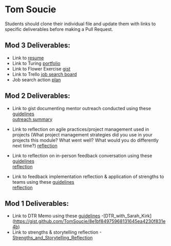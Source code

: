 # Tom Soucie

Students should clone their individual file and update them with links to specific deliverables before making a Pull Request.

## Mod 3 Deliverables:

* Link to [resume](https://resume.creddle.io/resume/inzay9fxu74)
* Link to Turing [portfolio](https://www.turing.io/users/tsoucie1858)
* Link to Flower Exercise [gist](https://gist.github.com/TomSoucie/d39fb74fb4c61a761094a7e067cdf475#file-soucie_petal_mod3week3-markdown)
* Link to Trello [job search board](https://trello.com/b/Ihij5BXu/job-search)
* Job search action [plan](https://gist.github.com/TomSoucie/7dfc420f1c642fe31da8d14db1414bf1#file-pd_july24_action_plan-markdown)

## Mod 2 Deliverables:
* Link to gist documenting mentor outreach conducted using these [guidelines](https://github.com/turingschool/career-development-curriculum/blob/master/module_two/cold_outreach_i_guidelines.md)  
  [outreach summary](https://gist.github.com/TomSoucie/756c067f909c666a7bb3d890b2cfc404#file-portfolia_pd_coldoutreach-md)

* Link to reflection on agile practices/project management used in projects (What project management strategies did you use in your projects this module? What went well? What would you do differently next time?)
[reflection](https://gist.github.com/TomSoucie/5079b844b9778feb399ad984458fd972#file-project_management_agile-md)

* Link to reflection on in-person feedback conversation using these [guidelines](https://github.com/turingschool/career-development-curriculum/blob/master/module_two/feedback_conversation_reflection_guidelines.md)  
[reflection](https://gist.github.com/TomSoucie/32a1c188486daad59d9dcfeeee71191a#file-giving_feedback_may10-md)

* Link to feedback implementation reflection & application of strengths to teams using these [guidelines](https://github.com/turingschool/career-development-curriculum/blob/master/module_two/feedback_implementation_strengths_reflection.md)  
[reflection](https://gist.github.com/TomSoucie/33f946e1592cc9d624ff7df7890a1a9c#file-31may2017_pd-md)

## Mod 1 Deliverables:
* Link to DTR Memo using these [guidelines](https://github.com/turingschool/career-development-curriculum/blob/master/module_one/dtr_guidelines_memo.md) -[DTR_with_Sarah_Kirk] (https://gist.github.com/TomSoucie/8e1bf84975968131645ea4230f831e4b)
 * Link to strengths & storytelling reflection -[Strengths_and_Storytelling_Reflection](https://gist.github.com/TomSoucie/224deeef6e2f64dee90733a0d3b9c6f5)
